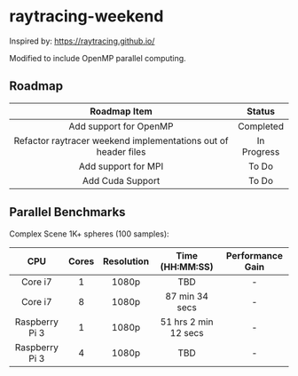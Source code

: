 # raytracing-weekend

Inspired by: https://raytracing.github.io/

Modified to include OpenMP parallel computing.

## Roadmap
|Roadmap Item|Status|
|:----------:|:----:|
| Add support for OpenMP | Completed |
| Refactor raytracer weekend implementations out of header files | In Progress |
| Add support for MPI | To Do |
| Add Cuda Support | To Do |



## Parallel Benchmarks

Complex Scene 1K+ spheres (100 samples):

|CPU|Cores|Resolution|Time (HH:MM:SS)|Performance Gain|
|:---:|:---:|:----:|:--------------:|:---:|
|Core i7| 1 | 1080p | TBD | - |
|Core i7| 8 | 1080p | 87 min 34 secs | - |
|Raspberry Pi 3| 1 | 1080p | 51 hrs 2 min 12 secs | - |
|Raspberry Pi 3| 4 | 1080p | TBD | - |

